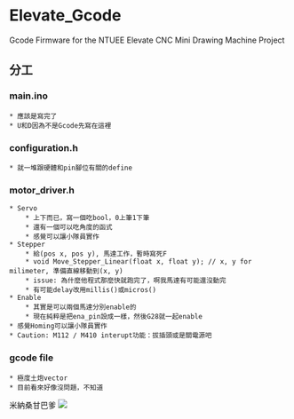 <!-------------------------------------------------------------------------
	FileName		[ README.md ]
	PackageName		[ Elevate_Gcode ]
	Function		[ README file of the NTUEE CNC Drawing Machine ]
	Author			[ Teaching Group, Elevate, NTUEE ]
	Time			[ 2020 Jul.-present, NTUEE, NTU, Taipei, Taiwan ]
	Copyright		[ Copyleft(c) 2020-present NTUEE, NTU, Taiwan ]
-------------------------------------------------------------------------->

# Elevate_Gcode
Gcode Firmware for the NTUEE Elevate CNC Mini Drawing Machine Project

## 分工

### main.ino
	* 應該是寫完了
	* U和D因為不是Gcode先寫在這裡

### configuration.h
	* 就一堆跟硬體和pin腳位有關的define
	
### motor_driver.h
	* Servo
		* 上下而已，寫一個吃bool，0上筆1下筆
		* 還有一個可以吃角度的函式
		* 感覺可以讓小隊員實作
	* Stepper
		* 給(pos x, pos y), 馬達工作，暫時寫死F
		* void Move_Stepper_Linear(float x, float y); // x, y for milimeter, 準備直線移動到(x, y)
		* issue: 為什麼他程式那麼快就跑完了，啊我馬達有可能還沒動完
		* 有可能delay改用millis()或micros()
	* Enable
		* 其實是可以兩個馬達分別enable的
		* 現在純粹是把ena_pin設成一樣，然後G28就一起enable
	* 感覺Homing可以讓小隊員實作
	* Caution: M112 / M410 interupt功能：拔插頭或是關電源吧
		
### gcode file
	* 極度土炮vector
	* 目前看來好像沒問題，不知道

米納桑甘巴爹
![](backend_devs.jpg)